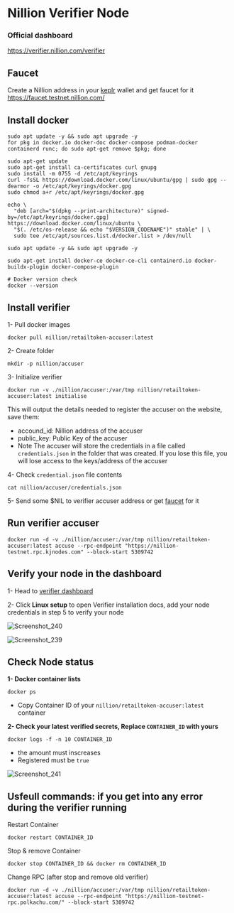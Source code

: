 # Nillion Verifier Node

### Official dashboard
https://verifier.nillion.com/verifier

## Faucet
Create a Nillion address in your [keplr](https://chromewebstore.google.com/detail/keplr/dmkamcknogkgcdfhhbddcghachkejeap) wallet and get faucet for it
https://faucet.testnet.nillion.com/

## Install docker
```
sudo apt update -y && sudo apt upgrade -y
for pkg in docker.io docker-doc docker-compose podman-docker containerd runc; do sudo apt-get remove $pkg; done

sudo apt-get update
sudo apt-get install ca-certificates curl gnupg
sudo install -m 0755 -d /etc/apt/keyrings
curl -fsSL https://download.docker.com/linux/ubuntu/gpg | sudo gpg --dearmor -o /etc/apt/keyrings/docker.gpg
sudo chmod a+r /etc/apt/keyrings/docker.gpg

echo \
  "deb [arch="$(dpkg --print-architecture)" signed-by=/etc/apt/keyrings/docker.gpg] https://download.docker.com/linux/ubuntu \
  "$(. /etc/os-release && echo "$VERSION_CODENAME")" stable" | \
  sudo tee /etc/apt/sources.list.d/docker.list > /dev/null

sudo apt update -y && sudo apt upgrade -y

sudo apt-get install docker-ce docker-ce-cli containerd.io docker-buildx-plugin docker-compose-plugin

# Docker version check
docker --version
```

## Install verifier
1- Pull docker images
```
docker pull nillion/retailtoken-accuser:latest
```

2- Create folder
```
mkdir -p nillion/accuser
```

3- Initialize verifier
```
docker run -v ./nillion/accuser:/var/tmp nillion/retailtoken-accuser:latest initialise
```
This will output the details needed to register the accuser on the website, save them:
* accound_id: Nillion address of the accuser
* public_key: Public Key of the accuser
* Note The accuser will store the credentials in a file called `credentials.json` in the folder that was created. If you lose this file, you will lose access to the keys/address of the accuser


4- Check `credential.json` file contents
```
cat nillion/accuser/credentials.json
```

5- Send some $NIL to verifier accuser address or get [faucet](https://faucet.testnet.nillion.com/) for it

## Run verifier accuser
```
docker run -d -v ./nillion/accuser:/var/tmp nillion/retailtoken-accuser:latest accuse --rpc-endpoint "https://nillion-testnet.rpc.kjnodes.com" --block-start 5309742
```


## Verify your node in the dashboard
1- Head to [verifier dashboard](https://verifier.nillion.com/verifier)

2- Click **Linux setup** to open Verifier installation docs, add your node credentials in step 5 to verify your node

![Screenshot_240](https://github.com/user-attachments/assets/704e0da9-be72-4475-8d29-14ca821fe575)

![Screenshot_239](https://github.com/user-attachments/assets/486ef218-32b1-4547-8015-7fbc59b5ef17)

## Check Node status
**1- Docker container lists**
```
docker ps
```
* Copy Container ID of your `nillion/retailtoken-accuser:latest` container


**2- Check your latest verified secrets, Replace `CONTAINER_ID` with yours**
```
docker logs -f -n 10 CONTAINER_ID
```
* the amount must inscreases
* Registered must be `true`

![Screenshot_241](https://github.com/user-attachments/assets/7121acd6-04ae-445a-b1e5-15fdb63fb6f7)



## Usfeull commands: if you get into any error during the verifier running

Restart Container
```
docker restart CONTAINER_ID
```

Stop & remove Container
```
docker stop CONTAINER_ID && docker rm CONTAINER_ID
```

Change RPC (after stop and remove old verifier)
```
docker run -d -v ./nillion/accuser:/var/tmp nillion/retailtoken-accuser:latest accuse --rpc-endpoint "https://nillion-testnet-rpc.polkachu.com/" --block-start 5309742
```


